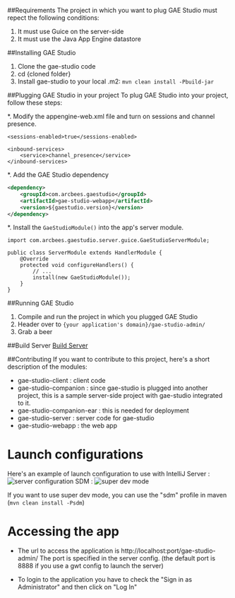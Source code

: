 ##Requirements
The project in which you want to plug GAE Studio must repect the following conditions:

1. It must use Guice on the server-side
2. It must use the Java App Engine datastore

##Installing GAE Studio
1. Clone the gae-studio code
2. cd {cloned folder}
3. Install gae-studio to your local .m2: `mvn clean install -Pbuild-jar`

##Plugging GAE Studio in your project
To plug GAE Studio into your project, follow these steps:

*. Modify the appengine-web.xml file and turn on sessions and channel presence.
```
<sessions-enabled>true</sessions-enabled>

<inbound-services>
    <service>channel_presence</service>
</inbound-services>
```
*. Add the GAE Studio dependency
```xml
<dependency>
    <groupId>com.arcbees.gaestudio</groupId>
    <artifactId>gae-studio-webapp</artifactId>
    <version>${gaestudio.version}</version>
</dependency>
```

*. Install the `GaeStudioModule()` into the app's server module.
```
import com.arcbees.gaestudio.server.guice.GaeStudioServerModule;

public class ServerModule extends HandlerModule {
    @Override
    protected void configureHandlers() {
        // ...
        install(new GaeStudioModule());
    }
}
```

##Running GAE Studio
1. Compile and run the project in which you plugged GAE Studio
2. Header over to `{your application's domain}/gae-studio-admin/`
3. Grab a beer

##Build Server
[Build Server](http://teamcity-private.arcbees.com/project.html?projectId=project7&tab=projectOverview)

##Contributing
If you want to contribute to this project, here's a short description of the modules:

* gae-studio-client : client code
* gae-studio-companion : since gae-studio is plugged into another project, this is a sample server-side project with gae-studio integrated to it.
* gae-studio-companion-ear : this is needed for deployment
* gae-studio-server : server code for gae-studio
* gae-studio-webapp : the web app

# Launch configurations
Here's an example of launch configuration to use with IntelliJ
Server : ![server configuration](https://drive.google.com/a/arcbees.com/file/d/0B8nEpoIyH0cWMUtrdk52LVBrSEE/edit?usp=sharing)
SDM : ![super dev mode](https://drive.google.com/a/arcbees.com/file/d/0B8nEpoIyH0cWRVVmWm1IMnNpTkU/edit?usp=sharing)

If you want to use super dev mode, you can use the "sdm" profile in maven (`mvn clean install -Psdm`)

# Accessing the app
- The url to access the application is http://localhost:port/gae-studio-admin/
The port is specified in the server config. (the default port is 8888 if you use a gwt config to launch the server)

- To login to the application you have to check the "Sign in as Administrator" and then click on "Log In"
